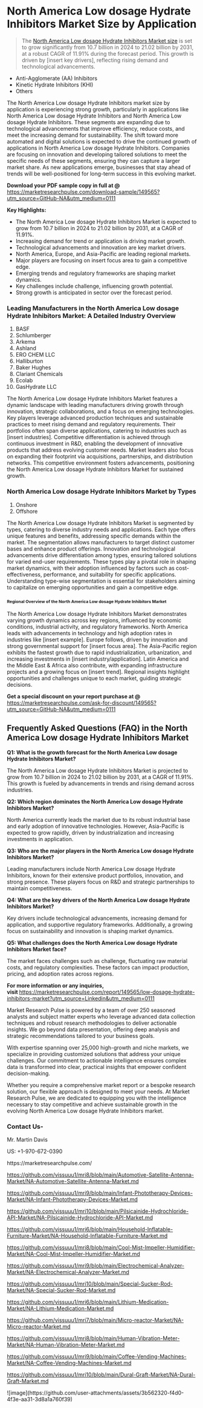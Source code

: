 <h1>North America Low dosage Hydrate Inhibitors Market&nbsp;Size by Application</h1><blockquote><p>The <a href="https://marketresearchpulse.com/download-sample/149565?utm_source=GitHub-NA&amp;utm_medium=0111">North America Low dosage Hydrate Inhibitors Market size</a> is set to grow significantly from 10.7 billion in 2024 to 21.02 billion by 2031, at a robust CAGR of 11.91% during the forecast period. This growth is driven by [insert key drivers], reflecting rising demand and technological advancements.</p></blockquote><ul><li>Anti-Agglomerate (AA) Inhibitors<li> Kinetic Hydrate Inhibitors (KHI)<li> Others</li></ul><p>The North America Low dosage Hydrate Inhibitors market size by application is experiencing strong growth, particularly in applications like North America Low dosage Hydrate Inhibitors and North America Low dosage Hydrate Inhibitors. These segments are expanding due to technological advancements that improve efficiency, reduce costs, and meet the increasing demand for sustainability. The shift toward more automated and digital solutions is expected to drive the continued growth of applications in North America Low dosage Hydrate Inhibitors. Companies are focusing on innovation and developing tailored solutions to meet the specific needs of these segments, ensuring they can capture a larger market share. As new applications emerge, businesses that stay ahead of trends will be well-positioned for long-term success in this evolving market.</p><p><strong>Download your PDF sample copy in full at @ </strong><a href="https://marketresearchpulse.com/download-sample/149565?utm_source=GitHub-NA&amp;utm_medium=0111">https://marketresearchpulse.com/download-sample/149565?utm_source=GitHub-NA&amp;utm_medium=0111</a></p><p><strong>Key Highlights: </strong></p><ul><li>The North America Low dosage Hydrate Inhibitors Market is expected to grow from 10.7 billion in 2024 to 21.02 billion by 2031, at a CAGR of 11.91%.</li><li>Increasing demand for trend or application is driving market growth.</li><li>Technological advancements and innovation are key market drivers.</li><li>North America, Europe, and Asia-Pacific are leading regional markets.</li><li>Major players are focusing on insert focus area to gain a competitive edge.</li><li>Emerging trends and regulatory frameworks are shaping market dynamics.</li><li>Key challenges include challenge, influencing growth potential.</li><li>Strong growth is anticipated in sector over the forecast period.</li></ul><h3>Leading Manufacturers in the North America Low dosage Hydrate Inhibitors Market: A Detailed Industry Overview</h3><ol><li>BASF</li><li>Schlumberger</li><li>Arkema</li><li>Ashland</li><li>ERO CHEM LLC</li><li>Halliburton</li><li>Baker Hughes</li><li>Clariant Chemicals</li><li>Ecolab</li><li>GasHydrate LLC</li></ol><div class="flex max-w-full flex-col flex-grow"><div class="min-h-8 text-message flex w-full flex-col items-end gap-2 whitespace-normal break-words [.text-message+&amp;]:mt-5" dir="auto" data-message-author-role="assistant" data-message-id="fd8432e4-4910-450d-b182-61b7bfb0a01f" data-message-model-slug="gpt-4o"><div class="flex w-full flex-col gap-1 empty:hidden first:pt-[3px]"><div class="markdown prose w-full break-words dark:prose-invert light"><p>The North America Low dosage Hydrate Inhibitors Market features a dynamic landscape with leading manufacturers driving growth through innovation, strategic collaborations, and a focus on emerging technologies. Key players leverage advanced production techniques and sustainable practices to meet rising demand and regulatory requirements. Their portfolios often span diverse applications, catering to industries such as [insert industries]. Competitive differentiation is achieved through continuous investment in R&amp;D, enabling the development of innovative products that address evolving customer needs. Market leaders also focus on expanding their footprint via acquisitions, partnerships, and distribution networks. This competitive environment fosters advancements, positioning the North America Low dosage Hydrate Inhibitors Market for sustained growth.</p></div></div></div></div><h3>North America Low dosage Hydrate Inhibitors Market by Types</h3><ol><li>Onshore<li> Offshore</li></ol><div class="flex max-w-full flex-col flex-grow"><div class="min-h-8 text-message flex w-full flex-col items-end gap-2 whitespace-normal break-words [.text-message+&amp;]:mt-5" dir="auto" data-message-author-role="assistant" data-message-id="084470be-0bb7-4664-bddf-5156b4f41249" data-message-model-slug="gpt-4o-mini"><div class="flex w-full flex-col gap-1 empty:hidden first:pt-[3px]"><div class="markdown prose w-full break-words dark:prose-invert light"><p>The North America Low dosage Hydrate Inhibitors Market is segmented by types, catering to diverse industry needs and applications. Each type offers unique features and benefits, addressing specific demands within the market. The segmentation allows manufacturers to target distinct customer bases and enhance product offerings. Innovation and technological advancements drive differentiation among types, ensuring tailored solutions for varied end-user requirements. These types play a pivotal role in shaping market dynamics, with their adoption influenced by factors such as cost-effectiveness, performance, and suitability for specific applications. Understanding type-wise segmentation is essential for stakeholders aiming to capitalize on emerging opportunities and gain a competitive edge.</p></div></div></div></div><h3><span style="font-size: 11px;">Regional Overview of the North America Low dosage Hydrate Inhibitors Market</span></h3><div class="flex max-w-full flex-col flex-grow"><div class="min-h-8 text-message flex w-full flex-col items-end gap-2 whitespace-normal break-words [.text-message+&amp;]:mt-5" dir="auto" data-message-author-role="assistant" data-message-id="e9038762-ce64-4e30-91c9-9bd413514231" data-message-model-slug="gpt-4o-mini"><div class="flex w-full flex-col gap-1 empty:hidden first:pt-[3px]"><div class="markdown prose w-full break-words dark:prose-invert light"><p>The North America Low dosage Hydrate Inhibitors Market demonstrates varying growth dynamics across key regions, influenced by economic conditions, industrial activity, and regulatory frameworks. North America leads with advancements in technology and high adoption rates in industries like [insert example]. Europe follows, driven by innovation and strong governmental support for [insert focus area]. The Asia-Pacific region exhibits the fastest growth due to rapid industrialization, urbanization, and increasing investments in [insert industry/application]. Latin America and the Middle East &amp; Africa also contribute, with expanding infrastructure projects and a growing focus on [insert trend]. Regional insights highlight opportunities and challenges unique to each market, guiding strategic decisions.</p></div></div></div></div><p><strong>Get a special discount on your report purchase at @ </strong><a href="https://marketresearchpulse.com/ask-for-discount/149565?utm_source=GitHub-NA&amp;utm_medium=0111">https://marketresearchpulse.com/ask-for-discount/149565?utm_source=GitHub-NA&amp;utm_medium=0111</a></p><h2>Frequently Asked Questions (FAQ) in the North America Low dosage Hydrate Inhibitors Market</h2><p><strong>Q1: What is the growth forecast for the North America Low dosage Hydrate Inhibitors Market?</strong></p><p>The North America Low dosage Hydrate Inhibitors Market is projected to grow from 10.7 billion in 2024 to 21.02 billion by 2031, at a CAGR of 11.91%. This growth is fueled by advancements in trends and rising demand across industries.</p><p><strong>Q2: Which region dominates the North America Low dosage Hydrate Inhibitors Market?</strong></p><p>North America currently leads the market due to its robust industrial base and early adoption of innovative technologies. However, Asia-Pacific is expected to grow rapidly, driven by industrialization and increasing investments in application.</p><p><strong>Q3: Who are the major players in the North America Low dosage Hydrate Inhibitors Market?</strong></p><p>Leading manufacturers include North America Low dosage Hydrate Inhibitors, known for their extensive product portfolios, innovation, and strong presence. These players focus on R&amp;D and strategic partnerships to maintain competitiveness.</p><p><strong>Q4: What are the key drivers of the North America Low dosage Hydrate Inhibitors Market?</strong></p><p>Key drivers include technological advancements, increasing demand for application, and supportive regulatory frameworks. Additionally, a growing focus on sustainability and innovation is shaping market dynamics.</p><p><strong>Q5: What challenges does the North America Low dosage Hydrate Inhibitors Market face?</strong></p><p>The market faces challenges such as challenge, fluctuating raw material costs, and regulatory complexities. These factors can impact production, pricing, and adoption rates across regions.</p><p><strong>For more information or any inquiries, visit&nbsp;</strong><a href="https://marketresearchpulse.com/report/149565/low-dosage-hydrate-inhibitors-market?utm_source=Linkedin&utm_medium=0111">https://marketresearchpulse.com/report/149565/low-dosage-hydrate-inhibitors-market?utm_source=Linkedin&utm_medium=0111</a></p><p>Market Research Pulse is powered by a team of over 250 seasoned analysts and subject matter experts who leverage advanced data collection techniques and robust research methodologies to deliver actionable insights. We go beyond data presentation, offering deep analysis and strategic recommendations tailored to your business goals.</p><p>With expertise spanning over 25,000 high-growth and niche markets, we specialize in providing customized solutions that address your unique challenges. Our commitment to actionable intelligence ensures complex data is transformed into clear, practical insights that empower confident decision-making.</p><p>Whether you require a comprehensive market report or a bespoke research solution, our flexible approach is designed to meet your needs. At Market Research Pulse, we are dedicated to equipping you with the intelligence necessary to stay competitive and achieve sustainable growth in the evolving North America Low dosage Hydrate Inhibitors market.</p><h3><strong>Contact Us-</strong></h3><p>Mr. Martin Davis</p><p>US: +1-970-672-0390</p><p>https://marketresearchpulse.com/</p><p><a href="https://github.com/vissuuu1/mri8/blob/main/Automotive-Satellite-Antenna-Market/NA-Automotive-Satellite-Antenna-Market.md">https://github.com/vissuuu1/mri8/blob/main/Automotive-Satellite-Antenna-Market/NA-Automotive-Satellite-Antenna-Market.md</a></p><p><a href="https://github.com/vissuuu1/mri9/blob/main/Infant-Phototherapy-Devices-Market/NA-Infant-Phototherapy-Devices-Market.md">https://github.com/vissuuu1/mri9/blob/main/Infant-Phototherapy-Devices-Market/NA-Infant-Phototherapy-Devices-Market.md</a></p><p><a href="https://github.com/vissuuu1/mri10/blob/main/Pilsicainide-Hydrochloride-API-Market/NA-Pilsicainide-Hydrochloride-API-Market.md">https://github.com/vissuuu1/mri10/blob/main/Pilsicainide-Hydrochloride-API-Market/NA-Pilsicainide-Hydrochloride-API-Market.md</a></p><p><a href="https://github.com/vissuuu1/mri6/blob/main/Household-Inflatable-Furniture-Market/NA-Household-Inflatable-Furniture-Market.md">https://github.com/vissuuu1/mri6/blob/main/Household-Inflatable-Furniture-Market/NA-Household-Inflatable-Furniture-Market.md</a></p><p><a href="https://github.com/vissuuu1/mri8/blob/main/Cool-Mist-Impeller-Humidifier-Market/NA-Cool-Mist-Impeller-Humidifier-Market.md">https://github.com/vissuuu1/mri8/blob/main/Cool-Mist-Impeller-Humidifier-Market/NA-Cool-Mist-Impeller-Humidifier-Market.md</a></p><p><a href="https://github.com/vissuuu1/mri9/blob/main/Electrochemical-Analyzer-Market/NA-Electrochemical-Analyzer-Market.md">https://github.com/vissuuu1/mri9/blob/main/Electrochemical-Analyzer-Market/NA-Electrochemical-Analyzer-Market.md</a></p><p><a href="https://github.com/vissuuu1/mri10/blob/main/Special-Sucker-Rod-Market/NA-Special-Sucker-Rod-Market.md">https://github.com/vissuuu1/mri10/blob/main/Special-Sucker-Rod-Market/NA-Special-Sucker-Rod-Market.md</a></p><p><a href="https://github.com/vissuuu1/mri6/blob/main/Lithium-Medication-Market/NA-Lithium-Medication-Market.md">https://github.com/vissuuu1/mri6/blob/main/Lithium-Medication-Market/NA-Lithium-Medication-Market.md</a></p><p><a href="https://github.com/vissuuu1/mri7/blob/main/Micro-reactor-Market/NA-Micro-reactor-Market.md">https://github.com/vissuuu1/mri7/blob/main/Micro-reactor-Market/NA-Micro-reactor-Market.md</a></p><p><a href="https://github.com/vissuuu1/mri8/blob/main/Human-Vibration-Meter-Market/NA-Human-Vibration-Meter-Market.md">https://github.com/vissuuu1/mri8/blob/main/Human-Vibration-Meter-Market/NA-Human-Vibration-Meter-Market.md</a></p><p><a href="https://github.com/vissuuu1/mri9/blob/main/Coffee-Vending-Machines-Market/NA-Coffee-Vending-Machines-Market.md">https://github.com/vissuuu1/mri9/blob/main/Coffee-Vending-Machines-Market/NA-Coffee-Vending-Machines-Market.md</a></p><p><a href="https://github.com/vissuuu1/mri10/blob/main/Dural-Graft-Market/NA-Dural-Graft-Market.md">https://github.com/vissuuu1/mri10/blob/main/Dural-Graft-Market/NA-Dural-Graft-Market.md</a></p>
![image](https://github.com/user-attachments/assets/3b562320-f4d0-4f3e-aa31-3d8a1a760f39)
